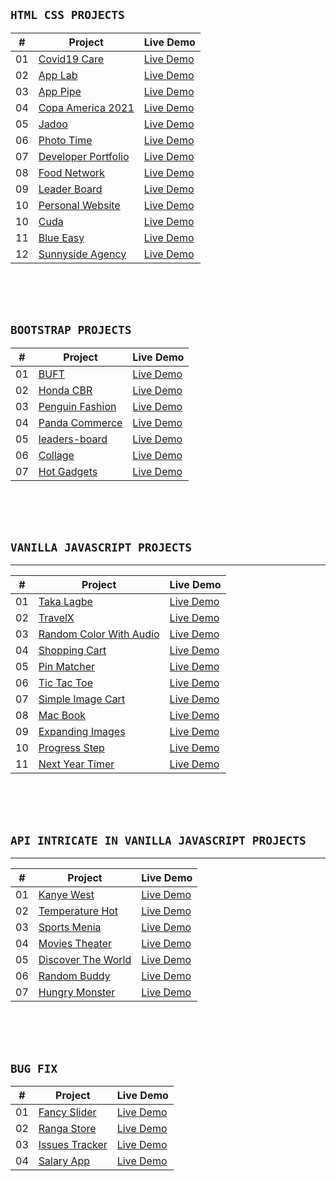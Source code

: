 ## `HTML CSS PROJECTS`

| #   | Project                                                                    | Live Demo                                                        |
| --- | -------------------------------------------------------------------------- | ---------------------------------------------------------------- |
| 01  | [Covid19 Care](https://github.com/farhan-nahid/covid19-care)               | [Live Demo](https://covid19-care.vercel.app/)                    |
| 02  | [App Lab](https://github.com/farhan-nahid/app-lab)                         | [Live Demo](https://app-lab.vercel.app/)                         |
| 03  | [App Pipe](https://github.com/farhan-nahid/app-pipe)                       | [Live Demo](https://app-pipe.vercel.app/)                        |
| 04  | [Copa America 2021](https://github.com/farhan-nahid/copa-america-2021)     | [Live Demo](https://copa-america-2021.vercel.app/)               |
| 05  | [Jadoo](https://github.com/farhan-nahid/jadoo)                             | [Live Demo](https://jadooo.vercel.app/)                          |
| 06  | [Photo Time](https://github.com/farhan-nahid/photo-time)                   | [Live Demo](https://photo-time.vercel.app/)                      |
| 07  | [Developer Portfolio](https://github.com/farhan-nahid/developer-portfolio) | [Live Demo](https://farhan-nahid.github.io/developer-portfolio/) |
| 08  | [Food Network](https://github.com/farhan-nahid/food-network)               | [Live Demo](https://food-network.vercel.app/)                    |
| 09  | [Leader Board](https://github.com/farhan-nahid/css-leader-board)           | [Live Demo](https://css-leader-board.netlify.app/)               |
| 10  | [Personal Website](https://github.com/farhan-nahid/personal-website)       | [Live Demo](https://farhan-nahid.github.io/personal-website/)    |
| 10  | [Cuda](https://github.com/farhan-nahid/1st-psd-to-html)                    | [Live Demo](https://farhan-nahid.github.io/1st-psd-to-html/)     |
| 11  | [Blue Easy](https://github.com/farhan-nahid/blueeasy)                      | [Live Demo](https://farhan-nahid.github.io/blueeasy/)            |
| 12  | [Sunnyside Agency](https://github.com/farhan-nahid/sunnyside-agency)       | [Live Demo](https://agency-sunnyside.vercel.app/)                |

<br />
<br />
<br />

## `BOOTSTRAP PROJECTS`

| #   | Project                                                                    | Live Demo                                                            |
| --- | -------------------------------------------------------------------------- | -------------------------------------------------------------------- |
| 01  | [BUFT](https://github.com/farhan-nahid/buft)                               | [Live Demo](https://buft.netlify.app/)                               |
| 02  | [Honda CBR](https://github.com/farhan-nahid/honda-cbr)                     | [Live Demo](https://honda-cbr.vercel.app/)                           |
| 03  | [Penguin Fashion](https://github.com/farhan-nahid/penguin-fashion)         | [Live Demo](https://farhan-nahid.github.io/penguin-fashion)          |
| 04  | [Panda Commerce](https://github.com/farhan-nahid/panda-commerce-bootstrap) | [Live Demo](https://farhan-nahid.github.io/panda-commerce-bootstrap) |
| 05  | [leaders-board](https://github.com/farhan-nahid/leaders-board)             | [Live Demo](https://farhan-nahid.github.io/leaders-board)            |
| 06  | [Collage](https://github.com/farhan-nahid/bootstrap-layout)                | [Live Demo](https://farhan-nahid.github.io/bootstrap-layout)         |
| 07  | [Hot Gadgets](https://github.com/farhan-nahid/hot-gadgets)                 | [Live Demo](https://farhan-nahid.github.io/hot-gadgets)              |

<br />
<br />
<br />

## `VANILLA JAVASCRIPT PROJECTS`

---

| #   | Project                                                                            | Live Demo                                                 |
| --- | ---------------------------------------------------------------------------------- | --------------------------------------------------------- |
| 01  | [Taka Lagbe](https://github.com/farhan-nahid/taka-lagbe)                           | [Live Demo](https://taka-lagbe.netlify.app/)              |
| 02  | [TravelX](https://github.com/farhan-nahid/travelX)                                 | [Live Demo](https://travel-x.vercel.app/)                 |
| 03  | [Random Color With Audio](https://github.com/farhan-nahid/random-color-with-audio) | [Live Demo](https://random-color-with-audio.netlify.app/) |
| 04  | [Shopping Cart](https://github.com/farhan-nahid/shopping-cart)                     | [Live Demo](https://shopping-cart-dom.vercel.app/)        |
| 05  | [Pin Matcher](https://github.com/farhan-nahid/pin-matcher)                         | [Live Demo](https://pin-matcher.vercel.app/)              |
| 06  | [Tic Tac Toe](https://github.com/farhan-nahid/tic-tac-toc)                         | [Live Demo](https://js-tic-tac-toe.vercel.app/)           |
| 07  | [Simple Image Cart](https://github.com/farhan-nahid/simple-image-cart)             | [Live Demo](https://simple-image-cart.vercel.app/)        |
| 08  | [Mac Book](https://github.com/farhan-nahid/mac-book)                               | [Live Demo](https://mac-book.vercel.app/)                 |
| 09  | [Expanding Images](https://github.com/farhan-nahid/expanding-images)               | [Live Demo](https://expanding-img.vercel.app/)            |
| 10  | [Progress Step](https://github.com/farhan-nahid/progress-step)                     | [Live Demo](https://progress-step.vercel.app/)            |
| 11  | [Next Year Timer](https://github.com/farhan-nahid/next-year-timer)                 | [Live Demo](https://next-year-timer.vercel.app/)          |

<br />
<br />
<br />

## `API INTRICATE IN VANILLA JAVASCRIPT PROJECTS`

---

| #   | Project                                                                  | Live Demo                                           |
| --- | ------------------------------------------------------------------------ | --------------------------------------------------- |
| 01  | [Kanye West](https://github.com/farhan-nahid/kanye-west)                 | [Live Demo](https://kanye--west.vercel.app/)        |
| 02  | [Temperature Hot](https://github.com/farhan-nahid/temperature-hot)       | [Live Demo](https://temperature-hot.vercel.app/)    |
| 03  | [Sports Menia](https://github.com/farhan-nahid/sports-menia)             | [Live Demo](https://sports-menia.vercel.app/)       |
| 04  | [Movies Theater](https://github.com/farhan-nahid/movies-theater)         | [Live Demo](https://movies-theater.vercel.app/)     |
| 05  | [Discover The World](https://github.com/farhan-nahid/discover-the-world) | [Live Demo](https://discover-the-world.vercel.app/) |
| 06  | [Random Buddy](https://github.com/farhan-nahid/random-buddy)             | [Live Demo](https://random-buddy.vercel.app/)       |
| 07  | [Hungry Monster](https://github.com/farhan-nahid/hungry-monster)         | [Live Demo](https://hungry-monster.vercel.app/)     |

<br />
<br />
<br />

## `BUG FIX`

| #   | Project                                                          | Live Demo                                                 |
| --- | ---------------------------------------------------------------- | --------------------------------------------------------- |
| 01  | [Fancy Slider](https://github.com/farhan-nahid/fancy-slider)     | [Live Demo](https://farhan-nahid.github.io/fancy-slider/) |
| 02  | [Ranga Store](https://github.com/farhan-nahid/ranga-store)       | [Live Demo](https://ranga-store.vercel.app/)              |
| 03  | [Issues Tracker](https://github.com/farhan-nahid/issues-tracker) | [Live Demo](https://issues-tracker.vercel.app/)           |
| 04  | [Salary App](https://github.com/farhan-nahid/js-dude-salary-app) | [Live Demo](https://js-dude-salary-app.vercel.app/)       |
